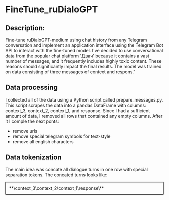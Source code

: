# FineTune_ruDialoGPT

## Description:
Fine-tune ruDialoGPT-medium using chat history from any Telegram conversation and implement an application interface using the Telegram Bot API to interact with the fine-tuned model. I've decided to use conversational data from the popular chat platform 'Двач' because it contains a vast number of messages, and it frequently includes highly toxic content. These reasons should significantly impact the final results.
The model was trained on data consisting of three messages of context and respons."

## Data processing
I collected all of the data using a Python script called prepare_messages.py. This script scrapes the data into a pandas DataFrame with columns: context_3, context_2, context_1, and response. Since I had a sufficient amount of data, I removed all rows that contained any empty columns. After it I comple the next ponts:
* remove urls
* remove special telegram symbols for text-style
* remove all english characters

## Data tokenization
The main idea was concate all dialogue turns in one row with special separation tokens. The concated turns looks like:  
<div style="border: 2px solid black; padding: 10px;">
  **\<sp1\>context_3\<sp2\>context_2\<sp1\>context_1\<sp2\>response\<sp1\>**
</div>




